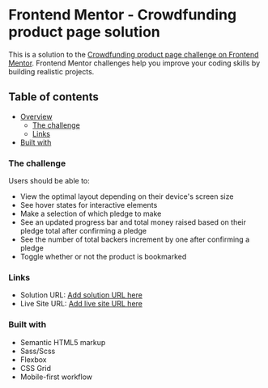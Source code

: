 # Frontend Mentor - Crowdfunding product page solution

This is a solution to the [Crowdfunding product page challenge on Frontend Mentor](https://www.frontendmentor.io/challenges/crowdfunding-product-page-7uvcZe7ZR). Frontend Mentor challenges help you improve your coding skills by building realistic projects. 

## Table of contents

- [Overview](#overview)
  - [The challenge](#the-challenge)
  - [Links](#links)
- [Built with](#built-with)


### The challenge

Users should be able to:

- View the optimal layout depending on their device's screen size
- See hover states for interactive elements
- Make a selection of which pledge to make
- See an updated progress bar and total money raised based on their pledge total after confirming a pledge
- See the number of total backers increment by one after confirming a pledge
- Toggle whether or not the product is bookmarked


### Links

- Solution URL: [Add solution URL here](https://www.frontendmentor.io/solutions/built-using-vanilla-js-and-scssbem-OmJ950jsL)
- Live Site URL: [Add live site URL here](https://umer-qasim.github.io/crowdfunding-challenge/)

### Built with

- Semantic HTML5 markup
- Sass/Scss
- Flexbox
- CSS Grid
- Mobile-first workflow